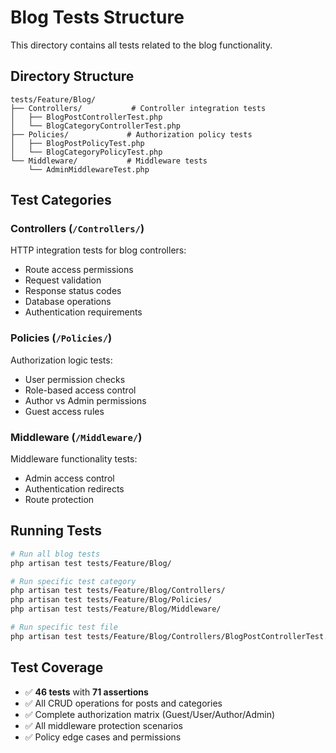 # Blog Tests Structure

This directory contains all tests related to the blog functionality.

## Directory Structure

```
tests/Feature/Blog/
├── Controllers/           # Controller integration tests
│   ├── BlogPostControllerTest.php
│   └── BlogCategoryControllerTest.php
├── Policies/             # Authorization policy tests
│   ├── BlogPostPolicyTest.php
│   └── BlogCategoryPolicyTest.php
└── Middleware/           # Middleware tests
    └── AdminMiddlewareTest.php
```

## Test Categories

### Controllers (`/Controllers/`)
HTTP integration tests for blog controllers:
- Route access permissions
- Request validation
- Response status codes
- Database operations
- Authentication requirements

### Policies (`/Policies/`)
Authorization logic tests:
- User permission checks
- Role-based access control
- Author vs Admin permissions
- Guest access rules

### Middleware (`/Middleware/`)
Middleware functionality tests:
- Admin access control
- Authentication redirects
- Route protection

## Running Tests

```bash
# Run all blog tests
php artisan test tests/Feature/Blog/

# Run specific test category
php artisan test tests/Feature/Blog/Controllers/
php artisan test tests/Feature/Blog/Policies/
php artisan test tests/Feature/Blog/Middleware/

# Run specific test file
php artisan test tests/Feature/Blog/Controllers/BlogPostControllerTest.php
```

## Test Coverage

- ✅ **46 tests** with **71 assertions**
- ✅ All CRUD operations for posts and categories
- ✅ Complete authorization matrix (Guest/User/Author/Admin)
- ✅ All middleware protection scenarios
- ✅ Policy edge cases and permissions